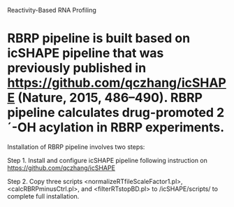 Reactivity-Based RNA Profiling
# RBRP pipeline is built based on icSHAPE pipeline that was previously published in https://github.com/qczhang/icSHAPE (Nature, 2015, 486–490). RBRP pipeline calculates drug-promoted 2´-OH acylation in RBRP experiments.

Installation of RBRP pipeline involves two steps:

Step 1. Install and configure icSHAPE pipeline following instruction on https://github.com/qczhang/icSHAPE

Step 2. Copy three scripts <normalizeRTfileScaleFactor1.pl>, <calcRBRPminusCtrl.pl>, and <filterRTstopBD.pl> to /icSHAPE/scripts/ to complete full installation.
